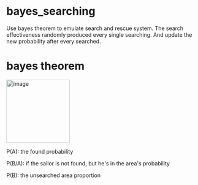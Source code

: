 # bayes_searching

Use bayes theorem to emulate search and rescue system. The search effectiveness randomly produced every single searching. And update the new probability after every searched.

# bayes theorem

<img width="165" alt="image" src="https://user-images.githubusercontent.com/99544954/179877764-421ba131-fd73-4d48-8150-8fe8ce0af178.png">

P(A): the found probability

P(B/A): if the sailor is not found, but he's in the area's probability

P(B): the unsearched area proportion
